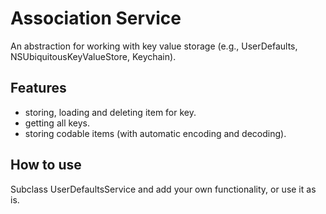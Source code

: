 # Association Service

An abstraction for working with key value storage (e.g., UserDefaults, NSUbiquitousKeyValueStore, Keychain).

## Features

- storing, loading and deleting item for key.
- getting all keys.
- storing codable items (with automatic encoding and decoding).

## How to use

Subclass UserDefaultsService and add your own functionality, or use it as is.
